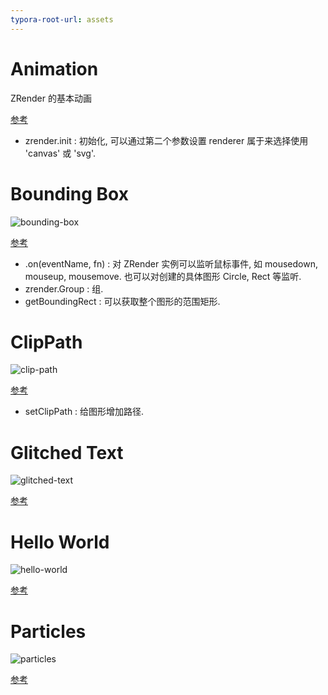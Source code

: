 ```yaml
---
typora-root-url: assets
---
```


# Animation

ZRender 的基本动画

[参考](https://ecomfe.github.io/zrender-doc/public/examples/animation.html)

- zrender.init : 初始化, 可以通过第二个参数设置 renderer 属于来选择使用 'canvas' 或 'svg'.

# Bounding Box

![bounding-box](/bounding-box.png)

[参考](https://ecomfe.github.io/zrender-doc/public/examples/bounding_box.html)

- .on(eventName, fn) : 对 ZRender 实例可以监听鼠标事件, 如 mousedown, mouseup, mousemove. 也可以对创建的具体图形 Circle, Rect 等监听.
- zrender.Group : 组.
- getBoundingRect : 可以获取整个图形的范围矩形.

# ClipPath

![clip-path](/clip-path.png)

[参考](https://ecomfe.github.io/zrender-doc/public/examples/clip_path.html)

- setClipPath : 给图形增加路径.

# Glitched Text

![glitched-text](/glitched-text.png)

[参考](https://ecomfe.github.io/zrender-doc/public/examples/glitched_text.html)

# Hello World

![hello-world](/hello-world.png)

[参考](https://ecomfe.github.io/zrender-doc/public/examples/hello_world.html)

# Particles

![particles](/particles.png)

[参考](https://ecomfe.github.io/zrender-doc/public/examples/particles.html)